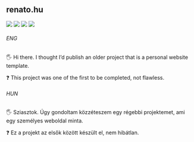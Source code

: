 ## renato.hu

[![](https://img.shields.io/badge/Bootstrap-563D7C?style=for-the-badge&logo=bootstrap&logoColor=white)](https://getbootstrap.com) [![](https://img.shields.io/badge/HTML5-E34F26?style=for-the-badge&logo=html5&logoColor=white
)](https://html.com) ![](https://img.shields.io/badge/CSS3-1572B6?style=for-the-badge&logo=css3&logoColor=white) [![](https://img.shields.io/badge/JavaScript-323330?style=for-the-badge&logo=javascript&logoColor=F7DF1E)](https://www.javascript.com)

###### ENG

🖐 Hi there. I thought I’d publish an older project that is a personal website template.

❓ This project was one of the first to be completed, not flawless.

###### HUN

🖐 Sziasztok. Úgy gondoltam közzéteszem egy régebbi projektemet, ami egy személyes weboldal minta.

❓ Ez a projekt az elsők között készült el, nem hibátlan.
